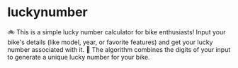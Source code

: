 # luckynumber
🚲 This is a simple lucky number calculator for bike enthusiasts! Input your bike's details (like model, year, or favorite features) and get your lucky number associated with it.  🔢 The algorithm combines the digits of your input to generate a unique lucky number for your bike.
